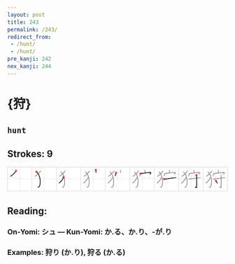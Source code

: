 ```yaml
---
layout: post
title: 243
permalink: /243/
redirect_from:
 - /hunt/
 - /hunt/
pre_kanji: 242
nex_kanji: 244
---
```


# {狩}

## `hunt`

## Strokes: 9

<div class="stroke"><img src="../images/E78BA9.png" /></div>

## Reading:

### On-Yomi: シュ &mdash; Kun-Yomi: か.る、か.り、-が.り

### Examples: 狩り (か.り), 狩る (か.る)
